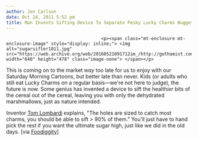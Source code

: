 ```yaml
---
author: Jen Carlson
date: Oct 24, 2011 5:52 pm
title: Man Invents Sifting Device To Separate Pesky Lucky Charms Nuggets From Marshmallows
---
```


	
										<p><span class="mt-enclosure mt-enclosure-image" style="display: inline;"> <img alt="sugarsifter1011.jpg" src="https://web.archive.org/web/20160521091712im_/http://gothamist.com/attachments/arts_jen/sugarsifter1011.jpg" width="640" height="478" class="image-none"> </span></p>

<p>This is coming on to the market <em>way</em> too late for us to enjoy with our Saturday Morning Cartoons, but better late than never. Kids (or adults who still eat Lucky Charms on a regular basis&#x2014;we&apos;re not here to judge), the future is now. Some genius has invented a device to sift the health<em>ier</em> bits of the cereal out of the cereal, leaving you with only the dehydrated marshmallows, just as nature intended. </p>

<p>Inventor <a href="https://web.archive.org/web/20160521091712/http://www.thingiverse.com/thing:12772">Tom Lombardi</a> explains, &quot;The holes are sized to catch most charms, you should be able to sift &gt; 90% of them.&quot; You&apos;ll just have to hand pick the rest if you want the ultimate sugar high, just like we did in the old days. [via <a href="https://web.archive.org/web/20160521091712/http://www.foodiggity.com/lucky-charms-sifter/?utm_source=rss&amp;utm_medium=rss&amp;utm_campaign=lucky-charms-sifter">Foodiggity</a>]</p>					
										
									
				
